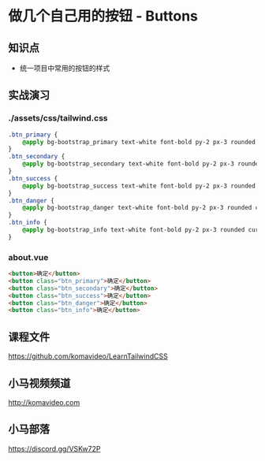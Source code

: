 做几个自己用的按钮 - Buttons
==========================

## 知识点

* 统一项目中常用的按钮的样式

## 实战演习

### ./assets/css/tailwind.css

```css
.btn_primary {
    @apply bg-bootstrap_primary text-white font-bold py-2 px-3 rounded cursor-pointer tracking-widest hover:bg-yellow-400;
}
.btn_secondary {
    @apply bg-bootstrap_secondary text-white font-bold py-2 px-3 rounded cursor-pointer tracking-widest hover:bg-yellow-400;
}
.btn_success {
    @apply bg-bootstrap_success text-white font-bold py-2 px-3 rounded cursor-pointer tracking-widest hover:bg-yellow-400;
}
.btn_danger {
    @apply bg-bootstrap_danger text-white font-bold py-2 px-3 rounded cursor-pointer tracking-widest hover:bg-yellow-400;
}
.btn_info {
    @apply bg-bootstrap_info text-white font-bold py-2 px-3 rounded cursor-pointer tracking-widest hover:bg-yellow-400;
}
```

### about.vue

```html
<button>确定</button>
<button class="btn_primary">确定</button>
<button class="btn_secondary">确定</button>
<button class="btn_success">确定</button>
<button class="btn_danger">确定</button>
<button class="btn_info">确定</button>
```

## 课程文件

https://github.com/komavideo/LearnTailwindCSS

## 小马视频频道

http://komavideo.com

## 小马部落

https://discord.gg/VSKw72P